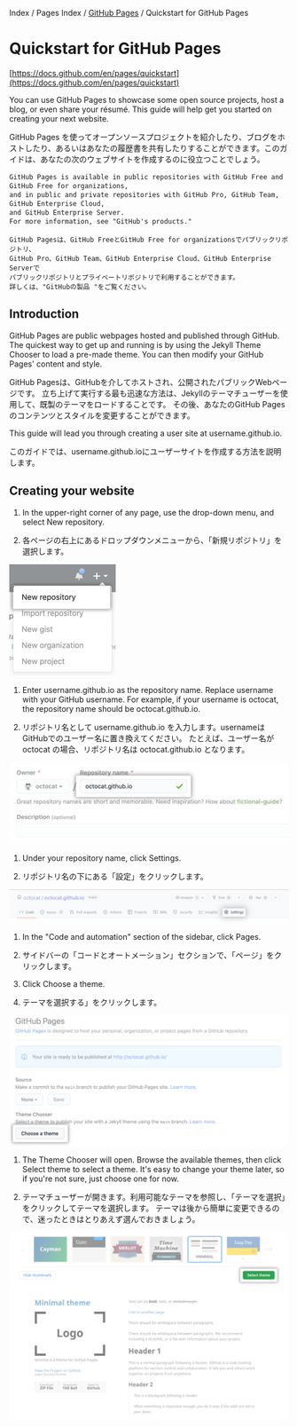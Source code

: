Index / Pages Index / [GitHub Pages](../githubpages) / Quickstart for GitHub Pages
# Quickstart for GitHub Pages

[https://docs.github.com/en/pages/quickstart](https://docs.github.com/en/pages/quickstart)

You can use GitHub Pages to showcase some open source projects, host a blog, or even share your résumé. This guide will help get you started on creating your next website.

GitHub Pages を使ってオープンソースプロジェクトを紹介したり、ブログをホストしたり、あるいはあなたの履歴書を共有したりすることができます。このガイドは、あなたの次のウェブサイトを作成するのに役立つことでしょう。

```
GitHub Pages is available in public repositories with GitHub Free and GitHub Free for organizations, 
and in public and private repositories with GitHub Pro, GitHub Team, GitHub Enterprise Cloud, 
and GitHub Enterprise Server. 
For more information, see "GitHub's products."

GitHub Pagesは、GitHub FreeとGitHub Free for organizationsでパブリックリポジトリ、
GitHub Pro、GitHub Team、GitHub Enterprise Cloud、GitHub Enterprise Serverで
パブリックリポジトリとプライベートリポジトリで利用することができます。
詳しくは、"GitHubの製品 "をご覧ください。
```

## Introduction

GitHub Pages are public webpages hosted and published through GitHub. 
The quickest way to get up and running is by using the Jekyll Theme Chooser to load a pre-made theme. 
You can then modify your GitHub Pages' content and style.

GitHub Pagesは、GitHubを介してホストされ、公開されたパブリックWebページです。
立ち上げて実行する最も迅速な方法は、Jekyllのテーマチューザーを使用して、既製のテーマをロードすることです。
その後、あなたのGitHub Pagesのコンテンツとスタイルを変更することができます。

This guide will lead you through creating a user site at username.github.io.

このガイドでは、username.github.ioにユーザーサイトを作成する方法を説明します。

## Creating your website

1. In the upper-right corner of any page, use the  drop-down menu, and select New repository.

1. 各ページの右上にあるドロップダウンメニューから、「新規リポジトリ」を選択します。

![Image](./repo-create.png)

1. Enter username.github.io as the repository name. Replace username with your GitHub username. 
For example, if your username is octocat, the repository name should be octocat.github.io.

1. リポジトリ名として username.github.io を入力します。usernameはGitHubでのユーザー名に置き換えてください。
たとえば、ユーザー名が octocat の場合、リポジトリ名は octocat.github.io となります。

![Image](./create-repository-name-pages.png)

1. Under your repository name, click  Settings.

1. リポジトリ名の下にある「設定」をクリックします。

![Image](./repo-actions-settings.png)

1. In the "Code and automation" section of the sidebar, click  Pages.

1. サイドバーの「コードとオートメーション」セクションで、「ページ」をクリックします。

1. Click Choose a theme.

1. テーマを選択する」をクリックします。

![Image](./choose-theme.png)

1. The Theme Chooser will open. Browse the available themes, then click Select theme to select a theme. 
It's easy to change your theme later, so if you're not sure, just choose one for now.

1. テーマチューザーが開きます。利用可能なテーマを参照し、「テーマを選択」をクリックしてテーマを選択します。
テーマは後から簡単に変更できるので、迷ったときはとりあえず選んでおきましょう。

![Image](./select-theme.png)
